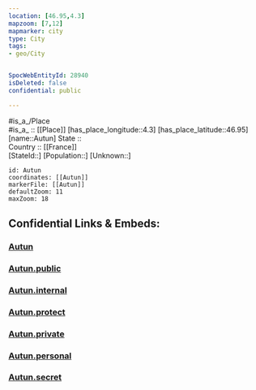 ```yaml
---
location: [46.95,4.3] 
mapzoom: [7,12] 
mapmarker: city 
type: City
tags:
- geo/City


SpocWebEntityId: 28940
isDeleted: false
confidential: public

---
```

#is_a_/Place  
#is_a_ :: [[Place]] 
[has_place_longitude::4.3] 
[has_place_latitude::46.95] 
[name::Autun] 
State ::  
Country :: [[France]]  
[StateId::] 
[Population::] 
[Unknown::] 


```leaflet
id: Autun
coordinates: [[Autun]] 
markerFile: [[Autun]] 
defaultZoom: 11 
maxZoom: 18
```


## Confidential Links & Embeds: 

### [Autun](/_Standards/Earth/Continent/Europe/Europe~West/France/regions~France/Bourgogne-Franche-Comté/departments~Bourgogne-Franche-Comté/Saône-et-Loire/communes~Saône-et-Loire/Autun/cities~Autun/Autun.md) 

### [Autun.public](/_public/Earth/Continent/Europe/Europe~West/France/regions~France/Bourgogne-Franche-Comté/departments~Bourgogne-Franche-Comté/Saône-et-Loire/communes~Saône-et-Loire/Autun/cities~Autun/Autun.public.md) 

### [Autun.internal](/_internal/Earth/Continent/Europe/Europe~West/France/regions~France/Bourgogne-Franche-Comté/departments~Bourgogne-Franche-Comté/Saône-et-Loire/communes~Saône-et-Loire/Autun/cities~Autun/Autun.internal.md) 

### [Autun.protect](/_protect/Earth/Continent/Europe/Europe~West/France/regions~France/Bourgogne-Franche-Comté/departments~Bourgogne-Franche-Comté/Saône-et-Loire/communes~Saône-et-Loire/Autun/cities~Autun/Autun.protect.md) 

### [Autun.private](/_private/Earth/Continent/Europe/Europe~West/France/regions~France/Bourgogne-Franche-Comté/departments~Bourgogne-Franche-Comté/Saône-et-Loire/communes~Saône-et-Loire/Autun/cities~Autun/Autun.private.md) 

### [Autun.personal](/_personal/Earth/Continent/Europe/Europe~West/France/regions~France/Bourgogne-Franche-Comté/departments~Bourgogne-Franche-Comté/Saône-et-Loire/communes~Saône-et-Loire/Autun/cities~Autun/Autun.personal.md) 

### [Autun.secret](/_secret/Earth/Continent/Europe/Europe~West/France/regions~France/Bourgogne-Franche-Comté/departments~Bourgogne-Franche-Comté/Saône-et-Loire/communes~Saône-et-Loire/Autun/cities~Autun/Autun.secret.md)

